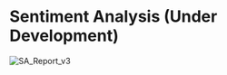 # Sentiment Analysis (Under Development)

![SA_Report_v3](https://user-images.githubusercontent.com/99413257/169067462-1aea1b96-badf-474c-ab2c-a3f4b71dc5fa.jpg)

